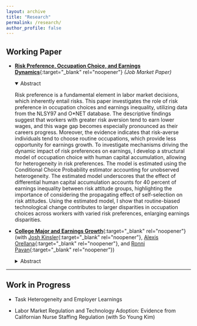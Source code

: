 ```yaml
---
layout: archive
title: "Research"
permalink: /research/
author_profile: false
---
```

<style>
    .item {
        margin-bottom: 20px; /* Adjust the value as needed */
    }
</style>

## Working Paper
- [__Risk Preference, Occupation Choice, and Earnings Dynamics__](/files/Paper_Woosuk_Risk_Preference.pdf){:target="_blank" rel="noopener"} _(Job Market Paper)_
  <details open>
    <summary>Abstract</summary>
  
    Risk preference is a fundamental element in labor market decisions, which inherently entail risks. This paper investigates the role of risk preference in occupation choices and earnings inequality, utilizing data from the NLSY97 and O*NET database. The descriptive findings suggest that workers with greater risk aversion tend to earn lower wages, and this wage gap becomes especially pronounced as their careers progress. Moreover, the evidence indicates that risk-averse individuals tend to choose routine occupations, which provide less opportunity for earnings growth. To investigate mechanisms driving the dynamic impact of risk preferences on earnings, I develop a structural model of occupation choice with human capital accumulation, allowing for heterogeneity in risk preferences. The model is estimated using the Conditional Choice Probability estimator accounting for unobserved heterogeneity. The estimated model underscores that the effect of differential human capital accumulation accounts for 40 percent of earnings inequality between risk attitude groups, highlighting the importance of considering the propagating effect of self-selection on risk attitudes. Using the estimated model, I show that routine-biased technological change contributes to larger disparities in occupation choices across workers with varied risk preferences, enlarging earnings disparities.
  </details>

- [__College Major and Earnings Growth__](/files/CKOP_11_15_23.pdf){:target="_blank" rel="noopener"} (with [Josh Kinsler](https://sites.google.com/view/josh-kinsler/home){:target="_blank" rel="noopener"}, [Alexis Orellana](https://alexisorellana.github.io/){:target="_blank" rel="noopener"}, and [Ronni Pavan](https://sites.google.com/site/ronnipavan/home){:target="_blank" rel="noopener"})
  <details>
    <summary>Abstract</summary>
    In this paper we estimate major specific earnings profiles using matched American Community Survey (ACS) and Longitudinal Employer-Household Dynamics (LEHD) data. The advantage of the matched data relative to the ACS alone is that it provides a long panel of worker earnings, thus avoiding estimating life cycle profiles using cross- cohort variation. Once we allow the returns to major to vary by cohort, we find that engineering, computer science, and business majors experience faster earnings growth relative to humanities majors. For example, the gap in earnings between technical majors like engineering and computer science and humanities grows by 5-6% between ages 23 and 50. Our estimates also indicate that more recent graduates in these fields earn a larger premium relative to humanities than earlier cohorts.
  </details>

---
## Work in Progress
- Task Heterogeneity and Employer Learnings 

- Labor Market Regulation and Technology Adoption: Evidence from Californian Nurse Staffing Regulation (with So Young Kim)
